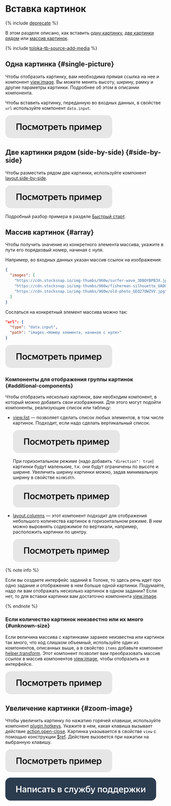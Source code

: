 # Вставка картинок

{% include [deprecate](../../_includes/deprecate.md) %}

В этом разделе описано, как вставить [одну картинку](insert-images.md), [две картинки рядом](insert-images.md) или [массив картинок](insert-images.md).

{% include [toloka-tb-source-add-media](../_includes/toloka-tb-source/id-toloka-tb-source/add-media.md) %}



## Одна картинка {#single-picture}

Чтобы отобразить картинку, вам необходима прямая ссылка на нее и компонент [view.image](../reference/view.image.md). Вы можете менять высоту, ширину, рамку и другие параметры картинки. Подробнее об этом в описании компонента.

Чтобы вставить картинку, переданную во входных данных, в свойстве `url` используйте компонент `data.input`.

[![](../_images/buttons/view-example.svg)](https://ya.cc/t/sHqi-bKY3YF9Dz)


## Две картинки рядом (side-by-side) {#side-by-side}

Чтобы разместить рядом две картинки, используйте компонент [layout.side-by-side](../reference/layout.side-by-side.md).

[![](../_images/buttons/view-example.svg)](https://clck.ru/rcRVK)

Подробный разбор примера в разделе [Быстрый старт](../quickstart.md).


## Массив картинок {#array}

Чтобы получить значение из конкретного элемента массива, укажите в пути его порядковый номер, начиная с нуля.

Например, во входных данных указан массив ссылок на изображения:
```json
{
  "images": [
    "https://cdn.stocksnap.io/img-thumbs/960w/surfer-wave_3DBOYBPB3X.jpg",
    "https://cdn.stocksnap.io/img-thumbs/960w/fisherman-silhouette_UADULRRHEK.jpg",
    "https://cdn.stocksnap.io/img-thumbs/960w/old-photo_GEQ27OWZVV.jpg"
  ]
}
```
Сослаться на конкретный элемент массива можно так:
```json
"url": {
  "type": "data.input",
  "path": "images.<Номер элемента, начиная с нуля>"
}
```

[![](../_images/buttons/view-example.svg)](https://ya.cc/t/ER1ZQcx63YEySx)

### Компоненты для отображения группы картинок {#additional-components}

Чтобы отобразить несколько картинок, вам необходим компонент, в который можно добавить свои изображения. Для этого могут подойти компоненты, реализующие список или таблицу:
- [view.list](../reference/view.list.md) — позволяет сделать список любых элементов, в том числе картинок. Подходит, если надо сделать вертикальный список.

  [![](../_images/buttons/view-example.svg)](https://ya.cc/t/ER1ZQcx63YEySx)

  При горизонтальном режиме (надо добавить `"direction": true`) картинки будут маленькие, т.к. они будут ограничены по высоте и ширине. Увеличить ширину картинки можно, задав минимальную ширину в свойстве `minWidth`.

  [![](../_images/buttons/view-example.svg)](https://ya.cc/t/VvbEoAFU3YFAUh)

- [layout.columns](../reference/layout.columns.md) — этот компонент подходит для отображения небольшого количества картинок в горизонтальном режиме. В нем можно выровнять содержимое по вертикали, например, расположить картинки по центру.

  [![](../_images/buttons/view-example.svg)](https://ya.cc/t/85sWA9Uj3YFAov)

{% note info %}

Если вы создаете интерфейс заданий в Толоке, то здесь речь идет про одно задание и отображение в нем больше одной картинки. Подумайте, надо ли вам отображать несколько картинок в одном задании? Если нет, то для вставки картинки вам достаточно компонента [view.image](../reference/view.image.md).

{% endnote %}


### Если количество картинок неизвестно или их много {#unknown-size}

Если величина массива с картинками заранее неизвестна или картинок так много, что код слишком объемный, используйте один из компонентов, описанных выше, а в свойство `items` добавьте компонент [helper.transform](../reference/helper.transform.md). Этот компонент позволит вам преобразовать массив ссылок в массив компонентов [view.image](../reference/view.image.md), чтобы отобразить их в интерфейсе.

[![](../_images/buttons/view-example.svg)](https://ya.cc/t/sjyWXYxE3YEtWG)

## Увеличение картинки {#zoom-image}

Чтобы увеличить картинку по нажатию горячей клавиши, используйте компонент [plugin.hotkeys](../reference/plugin.hotkeys.md). Укажите в нем, какая клавиша вызывает действие [action.open-close](../reference/action.open-close.md). Картинка указывается в свойстве `view` с помощью конструкции [$ref](../best-practices/reuse.md). Действие вызовется при нажатии на выбранную клавишу.

[![](../_images/buttons/view-example.svg)](https://clck.ru/U3RyK)


[![](../_images/buttons/contact-support.svg)](../concepts/support.md)
